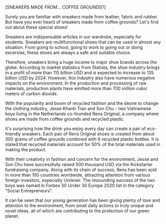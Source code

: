 [SNEAKERS MADE FROM... COFFEE GROUNDS?]

Surely you are familiar with sneakers made from leather, fabric and rubber. But have you ever heard of sneakers made from coffee grounds? Let's find out about these special shoes!

Sneakers are indispensable articles in our wardrobe, especially for students. Sneakers are multifunctional shoes that can be used in almost any situation. From going to school, going to work to going out or doing excersise, these shoes are always a safe and suitable choice.

Therefore, sneakers bring a huge income to major shoe brands across the globe. According to market statistics from Statista, the shoe industry brings in a profit of more than 115 billion USD and is expected to increase to 135 billion USD by 2024. However, this industry also have numerous negative impacts on the environment. In the production and processing of raw materials, production plants have emitted more than 700 million cubic meters of carbon dioxide.

With the popularity and boom of recycled fashion and the desire to change the clothing industry, Jesse Khanh Tran and Son Chu - two Vietnamese boys living in the Netherlands co-founded Rens Original, a company where shoes are made from coffee grounds and recycled plastic.

It's surprising how the drink you enjoy every day can create a pair of eco-friendly sneakers. Each pair of Rens Original shoes is created from about 300 grams of coffee grounds combined with 6 recycled plastic bottles. It is stated that recycled materials account for 50% of the total materials used in making the product.

With their creativity in fashion and concern for the environment, Jesse and Son Chu have successfully raised 500 thousand USD via the Kickstarter fundraising company. Along with its chain of success, Rens has been sold in more than 100 countries worldwide, attracting attention from various foreign investors, especially Unilever. The resounding success of the two boys was named in Forbes 30 Under 30 Europe 2020 list in the category "Social Entrepreneurs".

It can be seen that our young generation has been giving plenty of love and attention to the environment, from small daily actions to truly unique and novel ideas, all of which are contributing to the protection of our green planet.